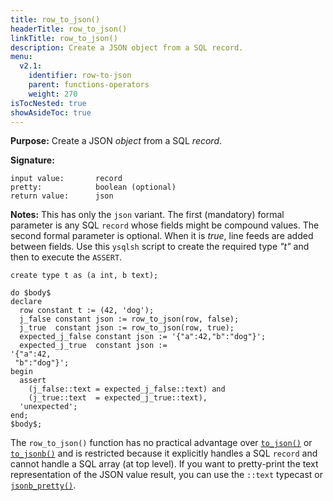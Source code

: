 ```yaml
---
title: row_to_json()
headerTitle: row_to_json()
linkTitle: row_to_json()
description: Create a JSON object from a SQL record.
menu:
  v2.1:
    identifier: row-to-json
    parent: functions-operators
    weight: 270
isTocNested: true
showAsideToc: true
---
```


**Purpose:** Create a JSON _object_ from a SQL _record_.

**Signature:**

```
input value:       record
pretty:            boolean (optional)
return value:      json
```

**Notes:** This has only the `json` variant. The first (mandatory) formal parameter is any SQL `record` whose fields might be compound values. The second formal parameter is optional. When it is _true_, line feeds are added between fields. Use this `ysqlsh` script to create the required type _"t"_ and then to execute the `ASSERT`.

```postgresql
create type t as (a int, b text);

do $body$
declare
  row constant t := (42, 'dog');
  j_false constant json := row_to_json(row, false);
  j_true  constant json := row_to_json(row, true);
  expected_j_false constant json := '{"a":42,"b":"dog"}';
  expected_j_true  constant json := 
'{"a":42,
 "b":"dog"}';
begin
  assert
    (j_false::text = expected_j_false::text) and
    (j_true::text  = expected_j_true::text),
  'unexpected';
end;
$body$;
```

The `row_to_json()` function has no practical advantage over [`to_json()`](../to-jsonb) or [`to_jsonb()`](../to-jsonb) and is restricted because it explicitly handles a SQL `record` and cannot handle a SQL array (at top level). If you want to pretty-print the text representation of the JSON value result, you can use the `::text` typecast or [`jsonb_pretty()`](../jsonb-pretty/).
